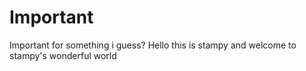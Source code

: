 # Important
Important for something i guess?
Hello this is stampy and welcome to stampy's wonderful world
